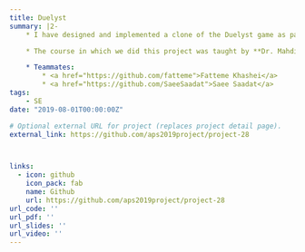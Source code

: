 ```yaml
---
title: Duelyst
summary: |2-
    * I have designed and implemented a clone of the Duelyst game as part of the Advanced Programming course alongside my teammates using **Java** and **JavaFX**.

    * The course in which we did this project was taught by **Dr. Mahdi Mostafazadeh** at Sharif University of Technology.

    * Teammates:
        * <a href="https://github.com/fatteme">Fatteme Khashei</a>
        * <a href="https://github.com/SaeeSaadat">Saee Saadat</a>
tags:
    - SE
date: "2019-08-01T00:00:00Z"

# Optional external URL for project (replaces project detail page).
external_link: https://github.com/aps2019project/project-28



links:
  - icon: github
    icon_pack: fab
    name: Github
    url: https://github.com/aps2019project/project-28
url_code: ''
url_pdf: ''
url_slides: ''
url_video: ''
---
```


